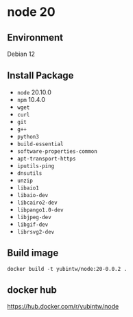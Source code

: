 # node 20

## Environment

Debian 12

## Install Package

- `node` 20.10.0
- `npm` 10.4.0
- `wget`
- `curl`
- `git`
- `g++`
- `python3`
- `build-essential`
- `software-properties-common`
- `apt-transport-https`
- `iputils-ping`
- `dnsutils`
- `unzip`
- `libaio1`
- `libaio-dev`
- `libcairo2-dev`
- `libpango1.0-dev`
- `libjpeg-dev`
- `libgif-dev`
- `librsvg2-dev`

## Build image

```
docker build -t yubintw/node:20-0.0.2 .
```

## docker hub

https://hub.docker.com/r/yubintw/node
